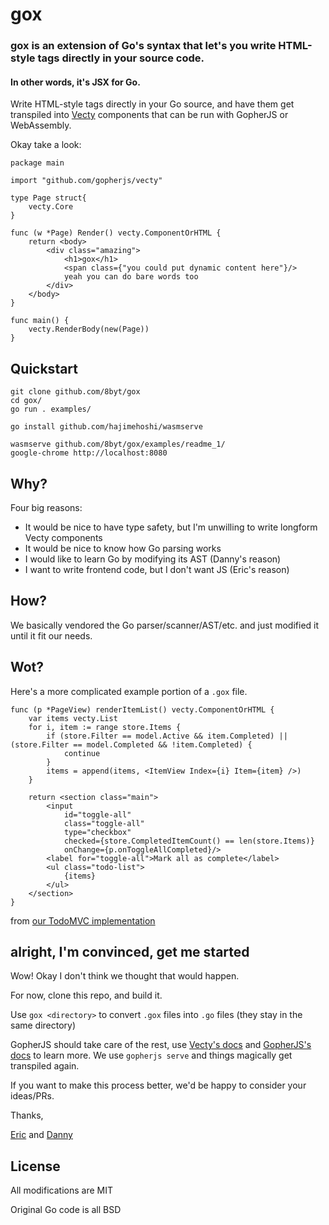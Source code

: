 # gox

### gox is an extension of Go's syntax that let's you write HTML-style tags directly in your source code.

#### In other words, it's JSX for Go.

Write HTML-style tags directly in your Go source, and have them get transpiled into [Vecty](https://github.com/gopherjs/vecty) components that can be run with GopherJS or WebAssembly.

Okay take a look:

```
package main

import "github.com/gopherjs/vecty"

type Page struct{
	vecty.Core
}

func (w *Page) Render() vecty.ComponentOrHTML {
	return <body>
		<div class="amazing">
			<h1>gox</h1>
			<span class={"you could put dynamic content here"}/>
			yeah you can do bare words too
		</div>
	</body>
}

func main() {
	vecty.RenderBody(new(Page))
}
```

## Quickstart

```
git clone github.com/8byt/gox
cd gox/
go run . examples/

go install github.com/hajimehoshi/wasmserve

wasmserve github.com/8byt/gox/examples/readme_1/
google-chrome http://localhost:8080
```

## Why?

Four big reasons:

- It would be nice to have type safety, but I'm unwilling to write longform Vecty components
- It would be nice to know how Go parsing works
- I would like to learn Go by modifying its AST (Danny's reason)
- I want to write frontend code, but I don't want JS (Eric's reason)

## How?

We basically vendored the Go parser/scanner/AST/etc. and just modified it until it fit our needs.

## Wot?

Here's a more complicated example portion of a `.gox` file.

```
func (p *PageView) renderItemList() vecty.ComponentOrHTML {
	var items vecty.List
	for i, item := range store.Items {
		if (store.Filter == model.Active && item.Completed) || (store.Filter == model.Completed && !item.Completed) {
			continue
		}
		items = append(items, <ItemView Index={i} Item={item} />)
	}

	return <section class="main">
		<input
			id="toggle-all"
			class="toggle-all"
			type="checkbox"
			checked={store.CompletedItemCount() == len(store.Items)}
			onChange={p.onToggleAllCompleted}/>
		<label for="toggle-all">Mark all as complete</label>
		<ul class="todo-list">
			{items}
		</ul>
	</section>
}
```

from [our TodoMVC implementation](https://github.com/8byt/gox/blob/master/examples/todomvc/components/pageview.gox)

## alright, I'm convinced, get me started

Wow! Okay I don't think we thought that would happen.

For now, clone this repo, and build it.

Use `gox <directory>` to convert `.gox` files into `.go` files (they stay in the same directory)

GopherJS should take care of the rest, use [Vecty's docs](https://github.com/gopherjs/vecty) and [GopherJS's docs](https://github.com/gopherjs/gopherjs) to learn more. We use `gopherjs serve` and things magically get transpiled again.

If you want to make this process better, we'd be happy to consider your ideas/PRs.

Thanks,

[Eric](https://github.com/HALtheWise) and [Danny](https://github.com/wolfd)

## License

All modifications are MIT

Original Go code is all BSD
